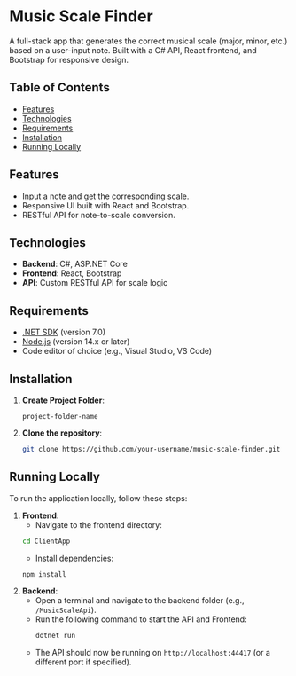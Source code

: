 # Music Scale Finder

A full-stack app that generates the correct musical scale (major, minor, etc.) based on a user-input note. Built with a C# API, React frontend, and Bootstrap for responsive design.

## Table of Contents
- [Features](#features)
- [Technologies](#technologies)
- [Requirements](#requirements)
- [Installation](#installation)
- [Running Locally](#running-locally)

## Features
- Input a note and get the corresponding scale.
- Responsive UI built with React and Bootstrap.
- RESTful API for note-to-scale conversion.

## Technologies
- **Backend**: C#, ASP.NET Core
- **Frontend**: React, Bootstrap
- **API**: Custom RESTful API for scale logic

## Requirements
- [.NET SDK](https://dotnet.microsoft.com/download) (version 7.0)
- [Node.js](https://nodejs.org/) (version 14.x or later)
- Code editor of choice (e.g., Visual Studio, VS Code)

## Installation
1. **Create Project Folder**:
   ```
   project-folder-name
   ```
2. **Clone the repository**:
   ```bash
   git clone https://github.com/your-username/music-scale-finder.git
   ```
## Running Locally

To run the application locally, follow these steps:

1. **Frontend**:
   - Navigate to the frontend directory:
   ```bash
   cd ClientApp
   ```
   - Install dependencies:
   ```bash
   npm install
   ```
2. **Backend**:
   - Open a terminal and navigate to the backend folder (e.g., `/MusicScaleApi`).
   - Run the following command to start the API and Frontend:
     ```bash
     dotnet run
     ```
   - The API should now be running on `http://localhost:44417` (or a different port if specified).
